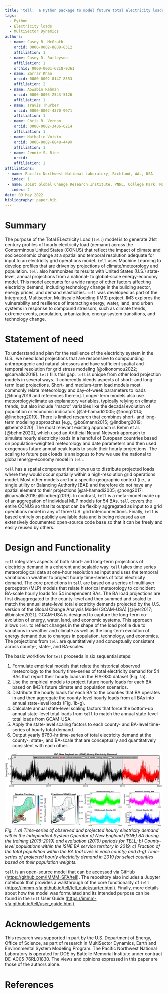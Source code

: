 ```yaml
---
title: 'tell:  a Python package to model future total electricity loads.'
tags:
  - Python
  - Electricity loads
  - MultiSector Dynamics
authors:
  - name: Casey R. McGrath
    orcid: 0000-0002-8808-8312
    affiliation: 1
  - name: Casey D. Burleyson
    affiliation: 1
    orchid: 0000-0001-6218-9361
  - name: Zarrar Khan
    orcid: 0000-0002-8147-8553
    affiliation: 2
  - name: Aowabin Rahman
    orcid: 0000-0003-2543-5126
    affiliation: 1
  - name: Travis Thurber
    orcid: 0000-0002-4370-9971
    affiliation: 1
  - name: Chris R. Vernon
    orcid: 0000-0002-3406-6214
    affiliation: 1
  - name: Nathalie Voisin
    orcid: 0000-0002-6848-449X
    affiliation: 1
  - name: Jennie S. Rice
    orcid: 
    affiliation: 1
affiliations:
 - name: Pacific Northwest National Laboratory, Richland, WA., USA
   index: 1
 - name: Joint Global Change Research Institute, PNNL, College Park, MD, USA
   index: 2
date: 09 May 2022
bibliography: paper.bib
---
```

# Summary 
The purpose of the Total ELectricity Load (`tell`) model is to generate 21st century profiles of 
hourly electricity load (demand) across the Conterminous United States (CONUS) that reflect the 
impact of climate and socioeconomic change at a spatial and temporal resolution adequate for input
to an electricity grid operations model. `tell` uses Machine Learning to develop profiles that are 
driven by projections of climate/meteorology and population. `tell` also harmonizes its results with
United States (U.S.) state-level, annual projections from a national- to global-scale
energy-economy model. This model accounts for a wide range of other factors affecting 
electricity demand, including technology change in the building sector, energy prices, and 
demand elasticities. `tell` was developed as part of the Integrated, Multisector, Multiscale 
Modeling (IM3) project. IM3 explores the vulnerability and resilience of interacting energy,
water, land, and urban systems in response to compound stressors, such as climate trends, 
extreme events, population, urbanization, energy system transitions, and technology change.

# Statement of need
To understand and plan for the resilience of the electricity system in the U.S., we need load 
projections that are responsive to compounding anthropogenic and natural stressors and have
sufficient spatial and temporal resolution for grid stress modeling [@oikonomou2022; @carvallo2018].
`tell` fills this gap. `tell` is unique from other load projection models in several ways. It 
coherently blends aspects of short- and long-term load projections. Short- and medium-term load
models most commonly relate meteorology and day-of-week parameters to loads 
[@hong2016 and references therein]. Longer-term models also use 
meteorology/climate as explanatory variables, typically relying on climate trends, but also 
include “macro” variables like the decadal evolution of population or economic indicators 
[@al-hamadi2005; @hong2014; @lindberg2019]. There is limited research that combines short- 
and long-term modeling approaches [e.g., @boßmann2015; @lindberg2019; @behm2020]. The most 
relevant existing approach is Behm et al. [@behm2020], which used an Artificial Neural Network
approach to simulate hourly electricity loads in a handful of European countries based on 
population-weighted meteorology and date parameters and then used exogenous future annual 
peak loads to scale their hourly projections. The scaling to future peak loads is analogous 
to how we use the national to global energy-economy model in `tell`. 

`tell` has a spatial component that allows us to distribute projected loads where they would occur 
spatially within a high-resolution grid operations model. Most other models are for a specific 
geographic context (i.e., a single utility or Balancing Authority [BA]) and therefore do not have 
any spatial element to their projections [@al-hamadi2005; @hong2017; @carvallo2018; @lindberg2019].
In contrast, `tell` is a meta-model made up of an aggregation of individual MLP models for 54 BAs. 
`tell` covers the entire CONUS so that its output can be flexibly aggregated as input to a grid 
operations model in any of three U.S. grid interconnections. Finally, `tell` is based entirely on 
publicly available data and is being released as an extensively documented open-source code base 
so that it can be freely and easily reused by others.


# Design and Functionality
`tell` integrates aspects of both short- and long-term projections of electricity demand in a coherent
and scalable way. `tell` takes time series meteorological data at one-hour resolution as input and
uses the temporal variations in weather to project hourly time-series of total electricity demand.
The core predictions in `tell` are based on a series of multilayer perceptron (MLP) models that 
relate historical meteorology to coincident BA-scale hourly loads for 54 independent BAs. The 
BA load projections are first disaggregated to the county-level and then summed and scaled to 
match the annual state-level total electricity demands projected by the U.S. version of the 
Global Change Analysis Model (GCAM-USA) [@iyer2017; @binsted2021]. GCAM-USA is designed to 
capture the long-term co-evolution of energy, water, land, and economic systems. This approach 
allows `tell` to reflect changes in the shape of the load profile due to variations in weather and 
climate as well as the long-term evolution of energy demand due to changes in population, 
technology, and economics. The projections from `tell` are quantitatively and conceptually 
consistent across county-, state-, and BA-scales.

The basic workflow for `tell` proceeds in six sequential steps:
1.	Formulate empirical models that relate the historical observed meteorology to the hourly 
time-series of total electricity demand for 54 BAs that report their hourly loads in the EIA-930 
dataset (Fig. 1a).
2.	Use the empirical models to project future hourly loads for each BA based on IM3’s future 
climate and population scenarios.
3.	Distribute the hourly loads for each BA to the counties that BA operates in and then aggregate
 the county-level hourly loads from all BAs into annual state-level loads (Fig. 1b-g).
4.	Calculate annual state-level scaling factors that force the bottom-up annual state-level total
 loads from `tell` to match the annual state-level total loads from GCAM-USA.
5.	Apply the state-level scaling factors to each county- and BA-level time-series of hourly total
 demand.
6.	Output yearly 8760-hr time-series of total electricity demand at the county-, state-, and 
BA-scale that are conceptually and quantitatively consistent with each other.


![](ISNE_graphic.png) 
*Fig. 1. a) Time-series of observed and projected hourly electricity demand within the Independent 
System Operator of New England (ISNE) BA during the training (2016-2019) and evaluation (2019) periods 
for TELL; b) County-level populations within the ISNE BA service territory in 2019; c) Fraction of the 
total population within the BA that lives in each county; and d-g) Time-series of projected hourly 
electricity demand in 2019 for select counties based on their population weights.*


`tell` is an open-source model that can be accessed via GitHub (https://github.com/IMMM-SFA/tell). 
The repository also includes a Jupyter notebook that provides a walkthrough of the core functionality 
of `tell` (https://immm-sfa.github.io/tell/tell_quickstarter.html). Finally, more details about how the 
model was formulated and its intended purpose can be found in the `tell` User Guide 
(https://immm-sfa.github.io/tell/user_guide.html).

# Acknowledgements
This research was supported in part by the U.S. Department of Energy, Office of Science, as part
of research in MultiSector Dynamics, Earth and Environmental System Modeling Program. The
Pacific Northwest National Laboratory is operated for DOE by Battelle Memorial Institute under
contract DE-AC05-76RL01830. The views and opinions expressed in this paper are those of the 
authors alone.

# References
